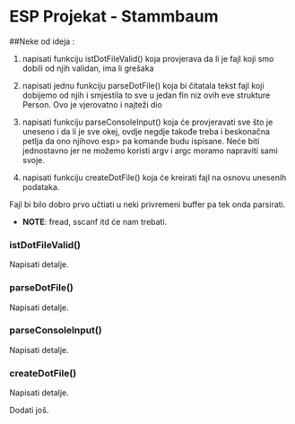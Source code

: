 # ESP Projekat - Stammbaum

##Neke od ideja : 
1. napisati funkciju istDotFileValid() koja provjerava da li je fajl koji smo dobili od njih validan, ima li grešaka
 
2. napisati jednu funkciju parseDotFile() koja bi čitatala tekst fajl koji dobijemo od njih i smjestila to sve u jedan fin niz ovih eve strukture Person. Ovo je vjerovatno i najteži dio

3. napisati funkciju parseConsoleInput() koja će provjeravati sve što je uneseno i da li je sve okej, ovdje negdje takođe treba i beskonačna petlja da ono njihovo esp> pa komande budu ispisane. Neće biti jednostavno jer ne možemo koristi argv i argc moramo napraviti sami svoje.

4. napisati funkciju createDotFile() koja će kreirati fajl na osnovu unesenih podataka.
 
Fajl bi bilo dobro prvo učtiati u neki privremeni buffer pa tek onda parsirati.

 * **NOTE**: fread, sscanf itd će nam trebati.

### istDotFileValid()
Napisati detalje.
### parseDotFile()
Napisati detalje.
### parseConsoleInput()
Napisati detalje.
### createDotFile()
Napisati detalje.

Dodati još.